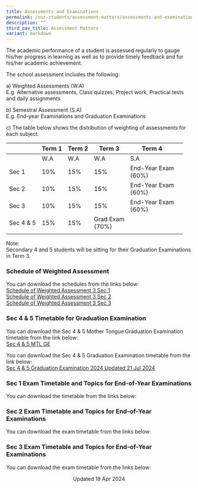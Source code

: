 ```yaml
---
title: Assessments and Examinations
permalink: /our-students/assessment-matters/assessments-and-examinations/
description: ""
third_nav_title: Assessment Matters
variant: markdown
---
```

The academic performance of a student is assessed regularly to gauge his/her progress in learning as well as to provide timely feedback and for his/her academic achievement.

The school assessment includes the following:

a) Weighted Assessments (W.A) <br>
E.g. Alternative assessments, Class quizzes, Project work, Practical tests and daily assignments

b) Semestral Assessment (S.A) <br>
E.g. End-year Examinations and Graduation Examinations

c) The table below shows the distribution of weighting of assessments for each subject.

| | Term 1 | Term 2 |Term 3  | Term 4 |  | 
|---|---|---|---|---|---|
| | W.A | W.A |  W.A | S.A |
| Sec 1 | 10% | 15% | 15% | End-Year Exam<br>(60%) |
| Sec 2 | 10% | 15% | 15% | End-Year Exam<br>(60%) |
| Sec 3 | 10% | 15% | 15% | End-Year Exam<br>(60%) |
|Sec 4 &amp; 5|15%|15%|Grad Exam<br>(70%)|
| | | | | | 

Note:&nbsp;<br>
Secondary 4 and 5 students will be sitting for their Graduation Examinations in Term 3. &nbsp;&nbsp;

### Schedule of Weighted Assessment

You can download the schedules from the links below:  
[Schedule of Weighted Assessment 3 Sec 1](/files/Schedule_of_Weighted_Assessment_3_Sec_1.pdf)<br>[Schedule of Weighted Assessment 3 Sec 2](/files/Schedule_of_Weighted_Assessment_3_Sec_2.pdf)<br>[Schedule of Weighted Assessment 3 Sec 3](/files/Schedule_of_Weighted_Assessment_3_Sec_3.pdf)


### Sec 4 &amp; 5 Timetable for Graduation Examination
You can download the Sec 4 &amp; 5 Mother Tongue Graduation Examination timetable from the link below:<br>
[Sec 4 &amp; 5 MTL GE](/files/To_students___Sec_4_5MTL_GENFS.pdf)

You can download the Sec 4 &amp; 5 Graduation Examination timetable from the link below:<br>
[Sec 4 &amp; 5 Graduation Examination 2024 Updated 21 Jul 2024](/files/GE_2024_21_July.pdf)

### Sec 1 Exam Timetable and Topics for End-of-Year Examinations

You can download the timetable from the links below:<br>

  
### Sec 2 Exam Timetable and Topics for End-of-Year Examinations
You can download the exam timetable from the links below:<br>


### Sec 3 Exam Timetable and Topics for End-of-Year Examinations

You can download the exam timetable from the links below:<br>






<center> Updated 19 Apr 2024 </center>